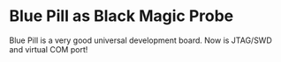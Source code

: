 # Blue Pill as Black Magic Probe
Blue Pill is a very good universal development board. Now is JTAG/SWD and virtual COM port!
